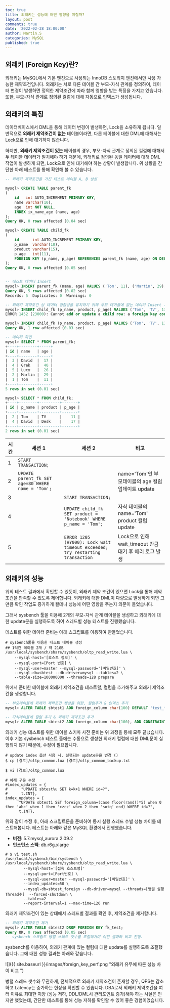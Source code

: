 ```yaml
---
toc: true
title: 외래키는 성능에 어떤 영향을 미칠까?
layout: post
comments: true
date: '2022-02-28 18:00:00'
author: Martin.S
categories: MySQL
published: true
---
```

## 외래키 (Foreign Key)란?
외래키는 MySQL에서 기본 엔진으로 사용되는 InnoDB 스토리지 엔진에서만 사용 가능한 제약조건입니다.
외래키는 서로 다른 테이블 간 부모-자식 관계를 정의하여, 데이터 변경이 발생하면 정의한 제약조건에 따라
함께 영향을 받는 특징을 가지고 있습니다.
또한, 부모-자식 관계로 정의된 컬럼에 대해 자동으로 인덱스가 생성됩니다.

## 외래키의 특징
데이터베이스에서 DML을 통해 데이터 변경이 발생하면, Lock을 소유하게 됩니다.
일반적으로 **외래키 제약조건이 없는** 테이블이라면, 다른 테이블에 대한 DML에 대해서는 Lock으로 인해 대기하지 않습니다.

하지만, **외래키 제약조건이 있는** 테이블의 경우, 부모-자식 관계로 정의된 컬럼에 대해서 두 테이블 데이터가 일치해야 하기 때문에,
외래키로 정의된 동일 데이터에 대해 DML 작업이 발생하게 되면, Lock으로 인해 대기해야 하는 상황이 발생합니다.
위 상황을 간단한 아래 테스트를 통해 확인해 볼 수 있습니다.

```sql
-- 외래키 제약조건을 가진 테스트 테이블 A, B 생성

mysql> CREATE TABLE parent_fk
(
    id   int AUTO_INCREMENT PRIMARY KEY,
    name varchar(10),
    age  int NOT NULL,
    INDEX ix_name_age (name, age)
);
Query OK, 0 rows affected (0.04 sec)

mysql> CREATE TABLE child_fk
(
    id      int AUTO_INCREMENT PRIMARY KEY,
    p_name  varchar(10),
    product varchar(15),
    p_age   int(11),
    FOREIGN KEY (p_name, p_age) REFERENCES parent_fk (name, age) ON DELETE CASCADE ON UPDATE CASCADE
);
Query OK, 0 rows affected (0.05 sec)


-- 테스트 데이터 Insert
mysql> INSERT parent_fk (name, age) VALUES ('Tom', 11), ('Martin', 29), ('David', 17), ('Grek', 40), ('Lucy', 26);
Query OK, 5 rows affected (0.02 sec)
Records: 5  Duplicates: 0  Warnings: 0

-- 외래키 제약조건 상 데이터 정합성을 유지하기 위해 부모 테이블에 없는 데이터 Insert 시 에러 발생.
mysql> INSERT child_fk (p_name, product, p_age) VALUES ('Tom', 'TV', 13);
ERROR 1452 (23000): Cannot add or update a child row: a foreign key constraint fails (`blog_test`.`child_fk`, CONSTRAINT `child_fk_ibfk_1` FOREIGN KEY (`p_name`, `p_age`) REFERENCES `parent_fk` (`name`, `age`) ON DELETE CASCADE ON UPDATE CASCADE)

mysql> INSERT child_fk (p_name, product, p_age) VALUES ('Tom', 'TV', 11);
Query OK, 1 row affected (0.03 sec)

-- 데이터 확인
mysql> SELECT * FROM parent_fk;
+----+--------+-----+
| id | name   | age |
+----+--------+-----+
|  3 | David  |  17 |
|  4 | Grek   |  40 |
|  5 | Lucy   |  26 |
|  2 | Martin |  29 |
|  1 | Tom    |  11 |
+----+--------+-----+
5 rows in set (0.01 sec)

mysql> SELECT * FROM child_fk;
+----+--------+---------+-------+
| id | p_name | product | p_age |
+----+--------+---------+-------+
|  2 | Tom    | TV      |    11 |
|  4 | David  | Desk    |    17 |
+----+--------+---------+-------+
2 rows in set (0.01 sec)

```

| 시간 | 세션 1 | 세션 2 | 비고 |
| -------- | -------- | -------- | -------- |
| 1 | ``START TRANSACTION;``   |    |    |
| 2 | ``UPDATE parent_fk SET age=80 WHERE name = 'Tom';``   |    |  name='Tom'인 부모테이블의 age 컬럼 업데이트 update  |
| 3 |   | ``START TRANSACTION;``    |    |
| 4 |   | ``UPDATE child_fk SET product = 'Notebook' WHERE p_name = 'Tom';``    |  자식 테이블의 name='Tom' product 컬럼 update  |
| 5 |   | ``ERROR 1205 (HY000): Lock wait timeout exceeded; try restarting transaction``    |  Lock으로 인해 wait_timeout 만큼 대기 후 에러 로그 발생  |


## 외래키의 성능

위의 테스트 결과에서 확인할 수 있듯이, 외래키 제약 조건이 있으면 Lock을 통해 제약 조건을 만족할 수 있도록 제어합니다.
외래키에 대한 DML이 다량으로 발생하게 되면 그만큼 확인 작업도 증가하게 될테니 성능에 어떤 영향을 주는지 의문이 들었습니다.


그래서 sysbench 툴을 이용해 2개의 부모-자식 관계 테이블을 생성하고 
외래키에 대한 update문을 실행하도록 하여 스레드별 성능 테스트를 진행했습니다.

테스트를 위한 데이터 준비는 아래 스크립트를 이용하여 만들었습니다.

```shell
# sysbench툴을 이용한 테스트 테이블 생성
## 1억건 테이블 2개 / 약 21GB
/usr/local/sysbench/share/sysbench/oltp_read_write.lua \
	--mysql-host='[호스트 정보]' \
	--mysql-port=[Port 번호] \
	--mysql-user=master --mysql-password='[비밀번호]' \
	--mysql-db=sbtest --db-driver=mysql --tables=2 \
	--table-size=100000000 --threads=128 prepare
```

위에서 준비한 테이블에 외래키 제약조건을 테스트할, 컬럼을 추가해주고 외래키 제약조건을 생성합니다.

```sql
-- 부모테이블에 외래키 제약조건 생성을 위한, 컬럼추가 & 인덱스 추가
mysql> ALTER TABLE sbtest1 ADD foreign_column char(100) DEFAULT 'test_for_foreign_key', ADD INDEX ix_foreign_column(foreign_column), ALGORITHM = INPLACE, LOCK=NONE;

-- 자식테이블에 컬럼 추가 & 외래키 제약조건 추가
mysql> ALTER TABLE sbtest2 ADD foreign_column char(100), ADD CONSTRAINT fk_test FOREIGN KEY (foreign_column) REFERENCES sbtest1 (foreign_column) ON UPDATE CASCADE;
```

외래키 성능 테스트를 위한 테이블 스키마 사전 준비는 위 과정을 통해 모두 끝냈습니다.
이후 기본 sysbench 테스트 툴에는 수동으로 생성한 외래키 컬럼에 대한 DML문이 실행되지 않기 때문에, 수정이 필요합니다.

```shell
# update index 옵션 사용 시, 실행되는 update문을 변경 ()
$ cp [경로]/oltp_common.lua [경로]/oltp_common_backup.txt

$ vi [경로]/oltp_common.lua

# 아래 구문 수정 
#index_updates = {
#      "UPDATE sbtest%u SET k=k+1 WHERE id=?",
#      t.INT},
index_updates = {
      "UPDATE sbtest1 SET foreign_column=(case floor(rand()*5) when 0 then 'abc' when 1 then 'czcz' when 2 then 'sotq' end) WHERE id=?",
      t.INT},
```

위와 같이 수정 후, 아래 스크립트문을 준비하여 동시 실행 스레드 수별 성능 차이를 테스트해봅니다.
테스트는 아래와 같은 MySQL 환경에서 진행했습니다.
- **버전**: 5.7.mysql_aurora.2.09.2
- **인스턴스 스펙**: db.r6g.xlarge

```shell
# $ vi test.sh
/usr/local/sysbench/bin/sysbench \
/usr/local/sysbench/share/sysbench/oltp_read_write.lua \
        --mysql-host='[접속 호스트명]'
        --mysql-port=[Port번호] \
        --mysql-user=master --mysql-password='[비밀번호]' \
        --index_updates=50 \
        --mysql-db=sbtest_foreign --db-driver=mysql --threads=[병렬 실행 Thread수]  --forced-shutdown \
        --tables=2
        --report-interval=1 --max-time=120 run
```

외래키 제약조건이 있는 상태에서 스레드별 결과를 확인 후, 제약조건을 제거합니다.

```sql
-- 외래키 제약조건 제거
mysql> ALTER TABLE sbtest2 DROP FOREIGN KEY fk_test;
Query OK, 0 rows affected (0.05 sec)
-- sysbench 스크립트 병렬 스레드 갯수를 조절해가며 이전 결과와 비교 진행.
```


sysbench를 이용하여, 외래키 관계에 있는 컬럼에 대한 update를 실행하도록 조절했습니다.
그에 대한 성능 결과는 아래와 같습니다. 

![]({{ site.baseurl }}/images/foreign_key_perf.png "외래키 유무에 따른 성능 차이 비교 ")

병렬 스레드 갯수와 무관하게, 전체적으로 외래키 제약조건이 존재할 경우, QPS는 감소하고 Latency는 증가하는 현상을 확인할 수 있습니다.
DBA로서 외래키 제약조건을 여러 이유로 최대한 지양 (성능 저하, DDL/DML시 관리포인트 증가)해야 하는 사실은 인지만 했었는데,
간단한 테스트를 통해 성능 저하를 확인할 수 있어 좋은 경험이었습니다.



